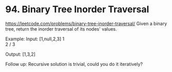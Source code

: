 # 94. Binary Tree Inorder Traversal

https://leetcode.com/problems/binary-tree-inorder-traversal/
Given a binary tree, return the inorder traversal of its nodes' values.

Example:
Input: [1,null,2,3]
   1
    \
     2
    /
   3

Output: [1,3,2]

Follow up: Recursive solution is trivial, could you do it iteratively?
